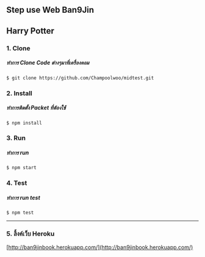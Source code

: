 ## Step use Web Ban9Jin
## Harry Potter
### 1. Clone
##### ทำการ Clone Code ต่างๆมาที่เครื่องคอม
```
$ git clone https://github.com/Champoolwoo/midtest.git
```
### 2. Install
##### ทำการติดตั้ง Packet ที่ต้องใช้
```
$ npm install
```
### 3. Run
##### ทำการ run
```
$ npm start
```
### 4. Test
##### ทำการ run test
```
$ npm test
```
---
### 5. ลิ้งค์เว็บ Heroku
[http://ban9jinbook.herokuapp.com/](http://ban9jinbook.herokuapp.com/)
